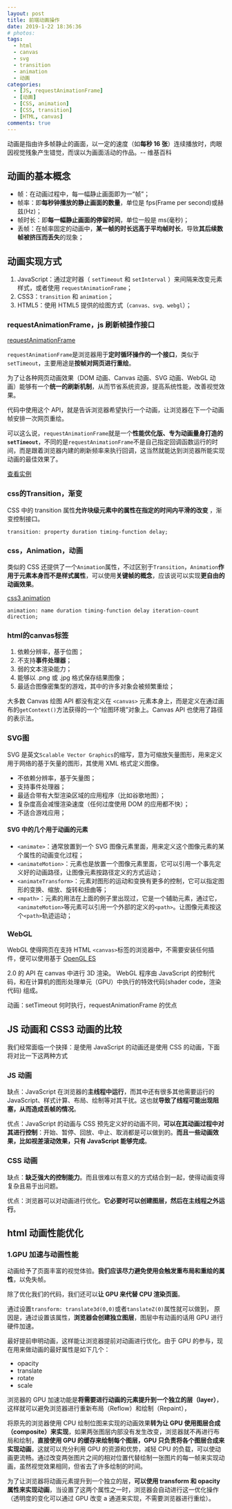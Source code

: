 ```yaml
---
layout: post
title: 前端动画操作
date: 2019-1-22 18:36:36
# photos:
tags:
  - html
  - canvas
  - svg
  - transition
  - animation
  - 动画
categories:
  - [JS, requestAnimationFrame]
  - [动画]
  - [CSS, animation]
  - [CSS, transition]
  - [HTML, canvas]
comments: true
---
```


动画是指由许多帧静止的画面，以一定的速度（如**每秒 16 张**）连续播放时，肉眼因视觉残象产生错觉，而误以为画面活动的作品。-- 维基百科

## 动画的基本概念

- 帧：在动画过程中，每一幅静止画面即为一“帧”；
- 帧率：即**每秒钟播放的静止画面的数量**，单位是 fps(Frame per second)或赫兹(Hz)；
- 帧时长：即**每一幅静止画面的停留时间**，单位一般是 ms(毫秒)；
- 丢帧：在帧率固定的动画中，**某一帧的时长远高于平均帧时长**，导致**其后续数帧被挤压而丢失**的现象；

## 动画实现方式

1. JavaScript：通过定时器（ `setTimeout` 和 `setInterval` ）来间隔来改变元素样式，或者使用 `requestAnimationFrame`；
2. CSS3：`transition` 和 `animation`；
3. HTML5：使用 HTML5 提供的绘图方式（`canvas、svg、webgl`）；

### requestAnimationFrame，js 刷新帧操作接口

[requestAnimationFrame](https://developer.mozilla.org/zh-CN/docs/Web/API/Window/requestAnimationFrame)

`requestAnimationFrame`是浏览器用于**定时循环操作的一个接口**，类似于`setTimeout`，主要用途是**按帧对网页进行重绘**。

为了让各种网页动画效果（DOM 动画、Canvas 动画、SVG 动画、WebGL 动画）能够有一个**统一的刷新机制**，从而节省系统资源，提高系统性能，改善视觉效果。

代码中使用这个 API，就是告诉浏览器希望执行一个动画，让浏览器在下一个动画帧安排一次网页重绘。

可以这么说，`requestAnimationFrame`就是一个**性能优化版、专为动画量身打造的`setTimeout`**，不同的是`requestAnimationFrame`不是自己指定回调函数运行的时间，而是跟着浏览器内建的刷新频率来执行回调，这当然就能达到浏览器所能实现动画的最佳效果了。

[查看实例](./0.2.HTML/html动画操作/requestAnimationFrame动画实现.html)

### css的Transition，渐变

CSS 中的 transition 属性**允许块级元素中的属性在指定的时间内平滑的改变** ，渐变控制接口。

`transition: property duration timing-function delay;`

### css，Animation，动画

类似的 CSS 还提供了一个`Animation`属性，不过区别于`Transition`，`Animation`**作用于元素本身而不是样式属性**，可以使用**关键帧的概念**，应该说可以实现**更自由的动画效果**。

[css3 animation](https://developer.mozilla.org/zh-CN/docs/Web/CSS/animation)

`animation: name duration timing-function delay iteration-count direction;`

### html的canvas标签

1. 依赖分辨率，基于位图；
2. 不支持**事件处理器**；
3. 弱的文本渲染能力；
4. 能够以 .png 或 .jpg 格式保存结果图像；
5. 最适合图像密集型的游戏，其中的许多对象会被频繁重绘；

大多数 Canvas 绘图 API 都没有定义在 `<canvas>` 元素本身上，而是定义在通过画布的`getContext()`方法获得的一个“绘图环境”对象上。Canvas API 也使用了路径的表示法。

### SVG图

SVG 是英文`Scalable Vector Graphics`的缩写，意为可缩放矢量图形，用来定义用于网络的基于矢量的图形，其使用 XML 格式定义图像。

- 不依赖分辨率，基于矢量图；
- 支持事件处理器；
- 最适合带有大型渲染区域的应用程序（比如谷歌地图）；
- 复杂度高会减慢渲染速度（任何过度使用 DOM 的应用都不快）；
- 不适合游戏应用；

#### SVG 中的几个用于动画的元素

- `<animate>`：通常放置到一个 SVG 图像元素里面，用来定义这个图像元素的某个属性的动画变化过程；
- `<animateMotion>`：元素也是放置一个图像元素里面，它可以引用一个事先定义好的动画路径，让图像元素按路径定义的方式运动；
- `<animateTransform>`：元素对图形的运动和变换有更多的控制，它可以指定图形的变换、缩放、旋转和扭曲等；
- `<mpath>`：元素的用法在上面的例子里出现过，它是一个辅助元素，通过它，`<animateMotion>`等元素可以引用一个外部的定义的`<path>`。让图像元素按这个`<path>`轨迹运动；

### WebGL

WebGL 使得网页在支持 HTML `<canvas>`标签的浏览器中，不需要安装任何插件，便可以使用基于 [OpenGL ES](https://link.juejin.im/?target=https%3A%2F%2Flink.jianshu.com%3Ft%3D!https%3A%2F%2Fzh.wikipedia.org%2Fwiki%2FOpenGL)

2.0 的 API 在 canvas 中进行 3D 渲染。 WebGL 程序由 JavaScript 的控制代码，和在计算机的图形处理单元（GPU）中执行的特效代码(shader code，渲染代码) 组成。

动画：setTimeout 何时执行，requestAnimationFrame 的优点

## JS 动画和 CSS3 动画的比较

我们经常面临一个抉择：是使用 JavaScript 的动画还是使用 CSS 的动画，下面将对比一下这两种方式

### JS 动画

缺点：JavaScript 在浏览器的**主线程中运行**，而其中还有很多其他需要运行的 JavaScript、样式计算、布局、绘制等对其干扰。这也就**导致了线程可能出现阻塞，从而造成丢帧的情况**。

优点：JavaScript 的动画与 CSS 预先定义好的动画不同，**可以在其动画过程中对其进行控制**：开始、暂停、回放、中止、取消都是可以做到的。**而且一些动画效果，比如视差滚动效果，只有 JavaScript 能够完成**。

### CSS 动画

缺点：**缺乏强大的控制能力**。而且很难以有意义的方式结合到一起，使得动画变得复杂且易于出问题。

优点：浏览器可以对动画进行优化。**它必要时可以创建图层，然后在主线程之外运行**。

## html 动画性能优化

### 1.GPU 加速与动画性能

动画给予了页面丰富的视觉体验。**我们应该尽力避免使用会触发重布局和重绘的属性**，以免失帧。

除了优化我们的代码，我们还可以**让 GPU 来代替 CPU 渲染页面**。

通过设置`transform: translate3d(0,0)`或者`tanslateZ(0)`属性就可以做到，
原因是，通过设置该属性，**浏览器会创建独立图层**，图层中有动画的话用 GPU 进行硬件加速。

最好提前申明动画，这样能让浏览器提前对动画进行优化。由于 GPU 的参与，现在用来做动画的最好属性是如下几个：

- opacity
- translate
- rotate
- scale

浏览器的 GPU 加速功能是**将需要进行动画的元素提升到一个独立的层（layer）**，这样就可以避免浏览器进行重新布局（Reflow）和绘制（Repaint），

将原先的浏览器使用 CPU 绘制位图来实现的动画效果**转为让 GPU 使用图层合成（composite）来实现**，如果两张图层内部没有发生改变，浏览器就不再进行布局和绘制，**直接使用 GPU 的缓存来绘制每个图层，GPU 只负责将各个图层合成来实现动画**，这就可以充分利用 GPU 的资源和优势，减轻 CPU 的负载，可以使动画更流畅。通过改变两张图片之间的相对位置代替绘制一张图片的每一帧来实现动画，虽然视觉效果相同，但省去了许多绘制的时间。

为了让浏览器将动画元素提升到一个独立的层，**可以使用 transform 和 opacity 属性来实现动画**，当设置了这两个属性之一时，浏览器会自动进行这一优化操作（透明度的变化可以通过 GPU 改变 a 通道来实现，不需要浏览器进行重绘）。
